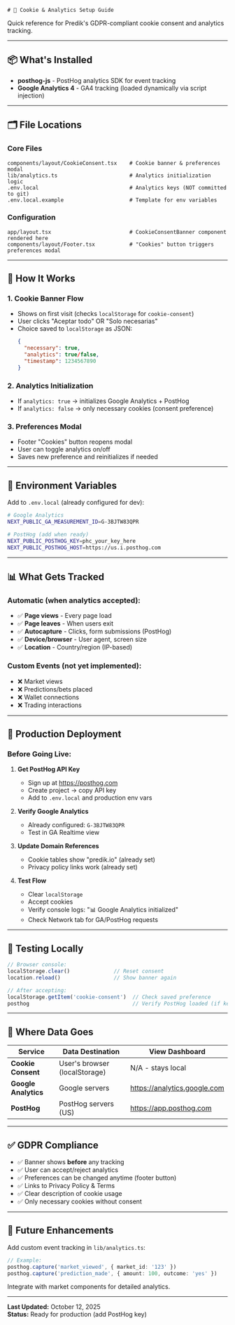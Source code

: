     # 🍪 Cookie & Analytics Setup Guide

Quick reference for Predik's GDPR-compliant cookie consent and analytics tracking.

---

## 📦 What's Installed

- **posthog-js** - PostHog analytics SDK for event tracking
- **Google Analytics 4** - GA4 tracking (loaded dynamically via script injection)

---

## 🗂️ File Locations

### Core Files
```
components/layout/CookieConsent.tsx    # Cookie banner & preferences modal
lib/analytics.ts                       # Analytics initialization logic
.env.local                             # Analytics keys (NOT committed to git)
.env.local.example                     # Template for env variables
```

### Configuration
```
app/layout.tsx                         # CookieConsentBanner component rendered here
components/layout/Footer.tsx           # "Cookies" button triggers preferences modal
```

---

## 🔧 How It Works

### 1. **Cookie Banner Flow**
- Shows on first visit (checks `localStorage` for `cookie-consent`)
- User clicks "Aceptar todo" OR "Solo necesarias"
- Choice saved to `localStorage` as JSON:
  ```json
  {
    "necessary": true,
    "analytics": true/false,
    "timestamp": 1234567890
  }
  ```

### 2. **Analytics Initialization**
- If `analytics: true` → initializes Google Analytics + PostHog
- If `analytics: false` → only necessary cookies (consent preference)

### 3. **Preferences Modal**
- Footer "Cookies" button reopens modal
- User can toggle analytics on/off
- Saves new preference and reinitializes if needed

---

## 🔑 Environment Variables

Add to `.env.local` (already configured for dev):

```bash
# Google Analytics
NEXT_PUBLIC_GA_MEASUREMENT_ID=G-3BJTW83QPR

# PostHog (add when ready)
NEXT_PUBLIC_POSTHOG_KEY=phc_your_key_here
NEXT_PUBLIC_POSTHOG_HOST=https://us.i.posthog.com
```

---

## 📊 What Gets Tracked

### Automatic (when analytics accepted):
- ✅ **Page views** - Every page load
- ✅ **Page leaves** - When users exit
- ✅ **Autocapture** - Clicks, form submissions (PostHog)
- ✅ **Device/browser** - User agent, screen size
- ✅ **Location** - Country/region (IP-based)

### Custom Events (not yet implemented):
- ❌ Market views
- ❌ Predictions/bets placed
- ❌ Wallet connections
- ❌ Trading interactions

---

## 🚀 Production Deployment

### Before Going Live:

1. **Get PostHog API Key**
   - Sign up at https://posthog.com
   - Create project → copy API key
   - Add to `.env.local` and production env vars

2. **Verify Google Analytics**
   - Already configured: `G-3BJTW83QPR`
   - Test in GA Realtime view

3. **Update Domain References**
   - Cookie tables show "predik.io" (already set)
   - Privacy policy links work (already set)

4. **Test Flow**
   - Clear `localStorage`
   - Accept cookies
   - Verify console logs: "📊 Google Analytics initialized"
   - Check Network tab for GA/PostHog requests

---

## 🧪 Testing Locally

```javascript
// Browser console:
localStorage.clear()              // Reset consent
location.reload()                 // Show banner again

// After accepting:
localStorage.getItem('cookie-consent')  // Check saved preference
posthog                                 // Verify PostHog loaded (if key added)
```

---

## 📍 Where Data Goes

| Service | Data Destination | View Dashboard |
|---------|-----------------|----------------|
| **Cookie Consent** | User's browser (localStorage) | N/A - stays local |
| **Google Analytics** | Google servers | https://analytics.google.com |
| **PostHog** | PostHog servers (US) | https://app.posthog.com |

---

## ✅ GDPR Compliance

- ✅ Banner shows **before** any tracking
- ✅ User can accept/reject analytics
- ✅ Preferences can be changed anytime (footer button)
- ✅ Links to Privacy Policy & Terms
- ✅ Clear description of cookie usage
- ✅ Only necessary cookies without consent

---

## 🔮 Future Enhancements

Add custom event tracking in `lib/analytics.ts`:
```typescript
// Example:
posthog.capture('market_viewed', { market_id: '123' })
posthog.capture('prediction_made', { amount: 100, outcome: 'yes' })
```

Integrate with market components for detailed analytics.

---

**Last Updated:** October 12, 2025  
**Status:** Ready for production (add PostHog key)
